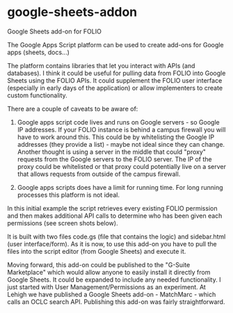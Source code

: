 # google-sheets-addon
Google Sheets add-on for FOLIO

The Google Apps Script platform can be used to create add-ons for Google apps (sheets, docs...)

The platform contains libraries that let you interact with APIs (and databases).  I think it could be useful for pulling data from FOLIO into Google Sheets using the FOLIO APIs.  It could supplement the FOLIO user interface (especially in early days of the application) or allow implementers to create custom functionality.

There are a couple of caveats to be aware of:

1. Google apps script code lives and runs on Google servers - so Google IP addresses.  If your FOLIO instance is behind a campus firewall you will have to work around this.  This could be by whitelisting the Google IP addresses (they provide a list) - maybe not ideal since they can change.  Another thought is using a server in the middle that could "proxy" requests from the Google servers to the FOLIO server.  The IP of the proxy could be whitelisted or that proxy could potentially live on a server that allows requests from outside of the campus firewall.

2. Google apps scripts does have a limit for running time.  For long running processes this platform is not ideal.


In this initial example the script retrieves every existing FOLIO permission and then makes additional API calls to determine who has been given each permissions (see screen shots below).  

It is built with two files code.gs (file that contains the logic) and sidebar.html (user interface/form).  As it is now, to use this add-on you have to pull the files into the script editor (from Google Sheets) and execute it.  

Moving forward, this add-on could be published to the "G-Suite Marketplace" which would allow anyone to easily install it directly from Google Sheets.  It could be expanded to include any needed functionality.  I just started with User Management/Permissions as an experiment.  At Lehigh we have published a Google Sheets add-on - MatchMarc - which calls an OCLC search API.  Publishing this add-on was fairly straightforward.
